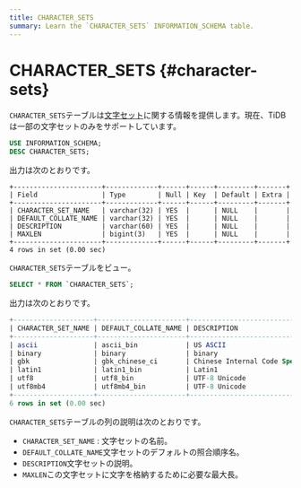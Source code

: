 ```yaml
---
title: CHARACTER_SETS
summary: Learn the `CHARACTER_SETS` INFORMATION_SCHEMA table.
---
```


# CHARACTER_SETS {#character-sets}

`CHARACTER_SETS`テーブルは[文字セット](/character-set-and-collation.md)に関する情報を提供します。現在、TiDB は一部の文字セットのみをサポートしています。

```sql
USE INFORMATION_SCHEMA;
DESC CHARACTER_SETS;
```

出力は次のとおりです。

```
+----------------------+-------------+------+------+---------+-------+
| Field                | Type        | Null | Key  | Default | Extra |
+----------------------+-------------+------+------+---------+-------+
| CHARACTER_SET_NAME   | varchar(32) | YES  |      | NULL    |       |
| DEFAULT_COLLATE_NAME | varchar(32) | YES  |      | NULL    |       |
| DESCRIPTION          | varchar(60) | YES  |      | NULL    |       |
| MAXLEN               | bigint(3)   | YES  |      | NULL    |       |
+----------------------+-------------+------+------+---------+-------+
4 rows in set (0.00 sec)
```

`CHARACTER_SETS`テーブルをビュー。

```sql
SELECT * FROM `CHARACTER_SETS`;
```

出力は次のとおりです。

```sql
+--------------------+----------------------+-------------------------------------+--------+
| CHARACTER_SET_NAME | DEFAULT_COLLATE_NAME | DESCRIPTION                         | MAXLEN |
+--------------------+----------------------+-------------------------------------+--------+
| ascii              | ascii_bin            | US ASCII                            |      1 |
| binary             | binary               | binary                              |      1 |
| gbk                | gbk_chinese_ci       | Chinese Internal Code Specification |      2 |
| latin1             | latin1_bin           | Latin1                              |      1 |
| utf8               | utf8_bin             | UTF-8 Unicode                       |      3 |
| utf8mb4            | utf8mb4_bin          | UTF-8 Unicode                       |      4 |
+--------------------+----------------------+-------------------------------------+--------+
6 rows in set (0.00 sec)
```

`CHARACTER_SETS`テーブルの列の説明は次のとおりです。

-   `CHARACTER_SET_NAME` : 文字セットの名前。
-   `DEFAULT_COLLATE_NAME`文字セットのデフォルトの照合順序名。
-   `DESCRIPTION`文字セットの説明。
-   `MAXLEN`この文字セットに文字を格納するために必要な最大長。
